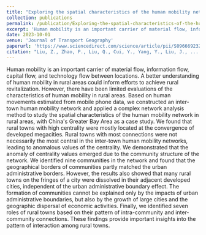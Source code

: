 ```yaml
---
title: "Exploring the spatial characteristics of the human mobility network in rural settings of China's Greater Bay Area"
collection: publications
permalink: /publication/Exploring-the-spatial-characteristics-of-the-human-mobility-network-in-rural-settings-of-China's-Greater-Bay-Area
excerpt: 'Human mobility is an important carrier of material flow, information flow, capital flow, and technology flow between locations. A better understanding of human mobility in rural areas could inform efforts to achieve rural revitalization. However, ...'
date: 2023-10-01
venue: 'Journal of Transport Geography'
paperurl: 'https://www.sciencedirect.com/science/article/pii/S0966692323001710'
citation: "Liu, Z., Zhao, P., Liu, Q., Cui, Y., Yang, Y., Liu, J., ... & Li, J. (2023). Exploring the spatial characteristics of the human mobility network in rural settings of China's Greater Bay Area. Journal of Transport Geography, 112, 103699."
---
```

Human mobility is an important carrier of material flow, information flow, capital flow, and technology flow between locations. A better understanding of human mobility in rural areas could inform efforts to achieve rural revitalization. However, there have been limited evaluations of the characteristics of human mobility in rural areas. Based on human movements estimated from mobile phone data, we constructed an inter-town human mobility network and applied a complex network analysis method to study the spatial characteristics of the human mobility network in rural areas, with China's Greater Bay Area as a case study. We found that rural towns with high centrality were mostly located at the convergence of developed megacities. Rural towns with most connections were not necessarily the most central in the inter-town human mobility networks, leading to anomalous values of the centrality. We demonstrated that the anomaly of centrality values emerged due to the community structure of the network. We identified nine communities in the network and found that the geographical borders of communities partly matched the urban administrative borders. However, the results also showed that many rural towns on the fringes of a city were dissolved in their adjacent developed cities, independent of the urban administrative boundary effect. The formation of communities cannot be explained only by the impacts of urban administrative boundaries, but also by the growth of large cities and the geographic dispersal of economic activities. Finally, we identified seven roles of rural towns based on their pattern of intra-community and inter-community connections. These findings provide important insights into the pattern of interaction among rural towns.
